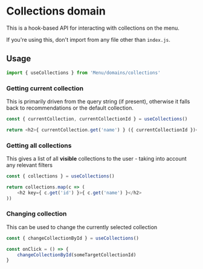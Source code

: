 # Collections domain

This is a hook-based API for interacting with collections on the menu.

If you're using this, don't import from any file other than `index.js`.

## Usage

```ts
import { useCollections } from 'Menu/domains/collections'
```

### Getting current collection

This is primarily driven from the query string (if present), otherwise it falls back to recommendations or the default collection.

```ts
const { currentCollection, currentCollectionId } = useCollections()

return <h2>{ currentCollection.get('name') } ({ currentCollectionId })</h2>
```

### Getting all collections

This gives a list of all **visible** collections to the user - taking into account any relevant filters

```ts
const { collections } = useCollections()

return collections.map(c => (
    <h2 key={ c.get('id') }>{ c.get('name') }</h2>
))
```

### Changing collection

This can be used to change the currently selected collection

```ts
const { changeCollectionById } = useCollections()

const onClick = () => {
    changeCollectionById(someTargetCollectionId)
}
```
